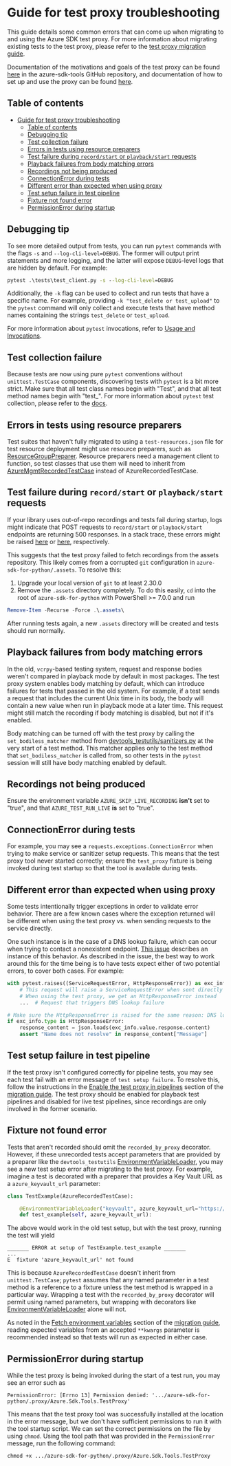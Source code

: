 # Guide for test proxy troubleshooting

This guide details some common errors that can come up when migrating to and using the Azure SDK test proxy. For more
information about migrating existing tests to the test proxy, please refer to the
[test proxy migration guide][migration_guide].

Documentation of the motivations and goals of the test proxy can be found [here][general_docs] in the azure-sdk-tools
GitHub repository, and documentation of how to set up and use the proxy can be found [here][detailed_docs].

## Table of contents
- [Guide for test proxy troubleshooting](#guide-for-test-proxy-troubleshooting)
    - [Table of contents](#table-of-contents)
    - [Debugging tip](#debugging-tip)
    - [Test collection failure](#test-collection-failure)
    - [Errors in tests using resource preparers](#errors-in-tests-using-resource-preparers)
    - [Test failure during `record/start` or `playback/start` requests](#test-failure-during-recordstart-or-playbackstart-requests)
    - [Playback failures from body matching errors](#playback-failures-from-body-matching-errors)
    - [Recordings not being produced](#recordings-not-being-produced)
    - [ConnectionError during tests](#connectionerror-during-tests)
    - [Different error than expected when using proxy](#different-error-than-expected-when-using-proxy)
    - [Test setup failure in test pipeline](#test-setup-failure-in-test-pipeline)
    - [Fixture not found error](#fixture-not-found-error)
    - [PermissionError during startup](#permissionerror-during-startup)

## Debugging tip

To see more detailed output from tests, you can run `pytest` commands with the flags `-s` and `--log-cli-level=DEBUG`.
The former will output print statements and more logging, and the latter will expose `DEBUG`-level logs that are hidden
by default. For example:
```cmd
pytest .\tests\test_client.py -s --log-cli-level=DEBUG
```

Additionally, the `-k` flag can be used to collect and run tests that have a specific name. For example, providing
`-k "test_delete or test_upload"` to the `pytest` command will only collect and execute tests that have method names
containing the strings `test_delete` or `test_upload`.

For more information about `pytest` invocations, refer to [Usage and Invocations][pytest_commands].

## Test collection failure

Because tests are now using pure `pytest` conventions without `unittest.TestCase` components, discovering tests with
`pytest` is a bit more strict. Make sure that all test class names begin with "Test", and that all test method names
begin with "test_". For more information about `pytest` test collection, please refer to the [docs][pytest_collection].

## Errors in tests using resource preparers

Test suites that haven't fully migrated to using a `test-resources.json` file for test resource deployment might use
resource preparers, such as
[ResourceGroupPreparer](https://github.com/Azure/azure-sdk-for-python/blob/main/tools/azure-sdk-tools/devtools_testutils/resource_testcase.py).
Resource preparers need a management client to function, so test classes that use them will need to inherit from
[AzureMgmtRecordedTestCase][mgmt_recorded_test_case] instead of AzureRecordedTestCase.

## Test failure during `record/start` or `playback/start` requests

If your library uses out-of-repo recordings and tests fail during startup, logs might indicate that POST requests to
`record/start` or `playback/start` endpoints are returning 500 responses. In a stack trace, these errors might be raised
[here][record_request_failure] or [here][playback_request_failure], respectively.

This suggests that the test proxy failed to fetch recordings from the assets repository. This likely comes from a
corrupted `git` configuration in `azure-sdk-for-python/.assets`. To resolve this:

1. Upgrade your local version of `git` to at least 2.30.0
2. Remove the `.assets` directory completely. To do this easily, `cd` into the root of `azure-sdk-for-python` with PowerShell >= 7.0.0 and run
```powershell
Remove-Item -Recurse -Force .\.assets\
```

After running tests again, a new `.assets` directory will be created and tests should run normally.

## Playback failures from body matching errors

In the old, `vcrpy`-based testing system, request and response bodies weren't compared in playback mode by default in
most packages. The test proxy system enables body matching by default, which can introduce failures for tests that
passed in the old system. For example, if a test sends a request that includes the current Unix time in its body, the
body will contain a new value when run in playback mode at a later time. This request might still match the recording if
body matching is disabled, but not if it's enabled.

Body matching can be turned off with the test proxy by calling the `set_bodiless_matcher` method from
[devtools_testutils/sanitizers.py][py_sanitizers] at the very start of a test method. This matcher applies only to the
test method that `set_bodiless_matcher` is called from, so other tests in the `pytest` session will still have body
matching enabled by default.

## Recordings not being produced

Ensure the environment variable `AZURE_SKIP_LIVE_RECORDING` **isn't** set to "true", and that `AZURE_TEST_RUN_LIVE`
**is** set to "true".

## ConnectionError during tests

For example, you may see a `requests.exceptions.ConnectionError` when trying to make service or sanitizer setup
requests. This means that the test proxy tool never started correctly; ensure the `test_proxy` fixture is being invoked
during test startup so that the tool is available during tests.

## Different error than expected when using proxy

Some tests intentionally trigger exceptions in order to validate error behavior. There are a few known cases where
the exception returned will be different when using the test proxy vs. when sending requests to the service directly.

One such instance is in the case of a DNS lookup failure, which can occur when trying to contact a nonexistent
endpoint. [This issue][wrong_exception] describes an instance of this behavior. As described in the issue, the best
way to work around this for the time being is to have tests expect either of two potential errors, to cover both
cases. For example:

```python
with pytest.raises((ServiceRequestError, HttpResponseError)) as exc_info:
    # This request will raise a ServiceRequestError when sent directly
    # When using the test proxy, we get an HttpResponseError instead
    ...  # Request that triggers DNS lookup failure

# Make sure the HttpResponseError is raised for the same reason: DNS lookup failure
if exc_info.type is HttpResponseError:
    response_content = json.loads(exc_info.value.response.content)
    assert "Name does not resolve" in response_content["Message"]
```

## Test setup failure in test pipeline

If the test proxy isn't configured correctly for pipeline tests, you may see each test fail with an error message
of `test setup failure`. To resolve this, follow the instructions in the
[Enable the test proxy in pipelines][proxy_pipelines] section of the [migration guide][migration_guide]. The test
proxy should be enabled for playback test pipelines and disabled for live test pipelines, since recordings are only
involved in the former scenario.

## Fixture not found error

Tests that aren't recorded should omit the `recorded_by_proxy` decorator. However, if these unrecorded tests accept
parameters that are provided by a preparer like the `devtools_testutils` [EnvironmentVariableLoader][env_var_loader],
you may see a new test setup error after migrating to the test proxy. For example, imagine a test is decorated with a
preparer that provides a Key Vault URL as a `azure_keyvault_url` parameter:

```python
class TestExample(AzureRecordedTestCase):

    @EnvironmentVariableLoader("keyvault", azure_keyvault_url="https://vaultname.vault.azure.net")
    def test_example(self, azure_keyvault_url):
```

The above would work in the old test setup, but with the test proxy, running the test will yield

```text
_______ ERROR at setup of TestExample.test_example _______
...
E  fixture 'azure_keyvault_url' not found
```

This is because `AzureRecordedTestCase` doesn't inherit from `unittest.TestCase`; `pytest` assumes that any named
parameter in a test method is a reference to a fixture unless the test method is wrapped in a particular way. Wrapping
a test with the `recorded_by_proxy` decorator will permit using named parameters, but wrapping with decorators like
[EnvironmentVariableLoader][env_var_loader] alone will not.

As noted in the [Fetch environment variables][env_var_section] section of the [migration guide][migration_guide],
reading expected variables from an accepted `**kwargs` parameter is recommended instead so that tests will run as
expected in either case.

## PermissionError during startup

While the test proxy is being invoked during the start of a test run, you may see an error such as
```
PermissionError: [Errno 13] Permission denied: '.../azure-sdk-for-python/.proxy/Azure.Sdk.Tools.TestProxy'
```

This means that the test proxy tool was successfully installed at the location in the error message, but we don't have
sufficient permissions to run it with the tool startup script. We can set the correct permissions on the file by using
`chmod`. Using the tool path that was provided in the `PermissionError` message, run the following command:
```
chmod +x .../azure-sdk-for-python/.proxy/Azure.Sdk.Tools.TestProxy
```


[detailed_docs]: https://github.com/Azure/azure-sdk-tools/tree/main/tools/test-proxy/Azure.Sdk.Tools.TestProxy/README.md
[env_var_loader]: https://github.com/Azure/azure-sdk-for-python/blob/main/tools/azure-sdk-tools/devtools_testutils/envvariable_loader.py
[env_var_section]: https://github.com/Azure/azure-sdk-for-python/blob/main/doc/dev/test_proxy_migration_guide.md#fetch-environment-variables
[general_docs]: https://github.com/Azure/azure-sdk-tools/blob/main/tools/test-proxy/documentation/test-proxy/initial-investigation.md
[mgmt_recorded_test_case]: https://github.com/Azure/azure-sdk-for-python/blob/main/tools/azure-sdk-tools/devtools_testutils/mgmt_recorded_testcase.py
[migration_guide]: https://github.com/Azure/azure-sdk-for-python/blob/main/doc/dev/test_proxy_migration_guide.md
[playback_request_failure]: https://github.com/Azure/azure-sdk-for-python/blob/e23d9a6b1edcc1127ded40b9993029495b4ad08c/tools/azure-sdk-tools/devtools_testutils/proxy_testcase.py#L108
[proxy_pipelines]: https://github.com/Azure/azure-sdk-for-python/blob/main/doc/dev/test_proxy_migration_guide.md#enable-the-test-proxy-in-pipelines
[proxy_startup]: https://github.com/Azure/azure-sdk-for-python/blob/main/tools/azure-sdk-tools/devtools_testutils/proxy_startup.py
[py_sanitizers]: https://github.com/Azure/azure-sdk-for-python/blob/main/tools/azure-sdk-tools/devtools_testutils/sanitizers.py
[pytest_collection]: https://docs.pytest.org/latest/goodpractices.html#test-discovery
[pytest_commands]: https://docs.pytest.org/latest/usage.html
[record_request_failure]: https://github.com/Azure/azure-sdk-for-python/blob/e23d9a6b1edcc1127ded40b9993029495b4ad08c/tools/azure-sdk-tools/devtools_testutils/proxy_testcase.py#L97
[wrong_exception]: https://github.com/Azure/azure-sdk-tools/issues/2907
